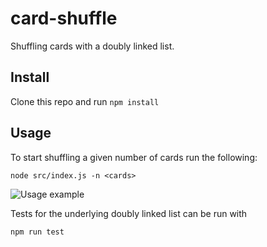 # card-shuffle
Shuffling cards with a doubly linked list.

## Install
Clone this repo and run `npm install`

## Usage
To start shuffling a given number of cards run the following:
```
node src/index.js -n <cards>
```
![Usage example](http://i.imgur.com/P6EKxN6.png)

Tests for the underlying doubly linked list can be run with
```
npm run test
```
